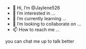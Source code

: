 - 👋 Hi, I’m @Jaylene526
- 👀 I’m interested in ...
- 🌱 I’m currently learning ...
- 💞️ I’m looking to collaborate on ...
- 📫 How to reach me ...

<!---
Jaylene526/Jaylene526 is a ✨ special ✨ repository because its `README.md` (this file) appears on your GitHub profile.
You can click the Preview link to take a look at your changes.
--->you can chat me up to talk better
